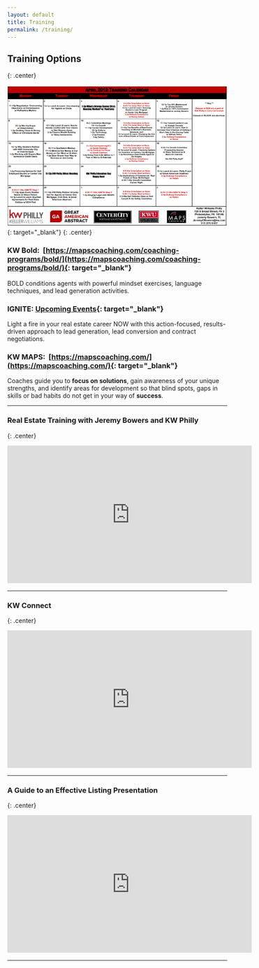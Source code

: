 ```yaml
---
layout: default
title: Training
permalink: /training/
---
```


## Training Options
{: .center}

[![](/uploads/calendarapril1.PNG)](https://s3.amazonaws.com/vyralmarketing/Jeremy+Bowers/calendar1.PNG){: target="_blank"}
{: .center}

### **KW Bold**: &nbsp;[https://mapscoaching.com/coaching-programs/bold/](https://mapscoaching.com/coaching-programs/bold/){: target="_blank"}

BOLD conditions agents with powerful mindset exercises, language techniques, and lead generation activities.

### **IGNITE**: [Upcoming Events](https://igniteintensivetraining.eventbrite.com){: target="_blank"}

Light a fire in your real estate career NOW with this action-focused, results-driven approach to lead generation, lead conversion and contract negotiations.

### **KW MAPS**: &nbsp;[https://mapscoaching.com/](https://mapscoaching.com/){: target="_blank"}

Coaches guide you to&nbsp;**focus on solutions**, gain awareness of your unique strengths, and identify areas for development so that blind spots, gaps in skills or bad habits do not get in your way of&nbsp;**success**.

---

### Real Estate Training with Jeremy Bowers and KW Philly
{: .center}

<iframe width="560" height="315" src="https://www.youtube.com/embed/jRzduzaheek" frameborder="0" allow="accelerometer; autoplay; encrypted-media; gyroscope; picture-in-picture" allowfullscreen=""></iframe>

---

### KW Connect
{: .center}

<iframe width="560" height="315" src="https://www.youtube.com/embed/CZbv9z0hz3E" frameborder="0" allow="accelerometer; autoplay; encrypted-media; gyroscope; picture-in-picture" allowfullscreen=""></iframe>

---

### A Guide to an Effective Listing Presentation
{: .center}

<iframe width="560" height="315" src="https://www.youtube.com/embed/OtkOEB6cSPU" frameborder="0" allow="accelerometer; autoplay; encrypted-media; gyroscope; picture-in-picture" allowfullscreen></iframe>

---